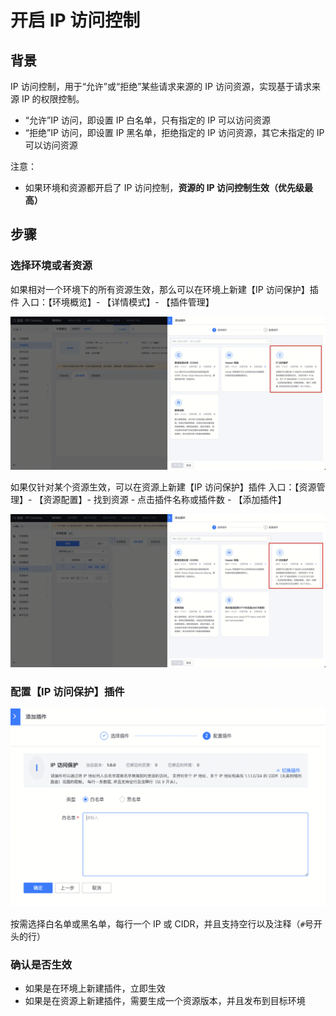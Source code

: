 # 开启 IP 访问控制

## 背景

IP 访问控制，用于“允许”或“拒绝”某些请求来源的 IP 访问资源，实现基于请求来源 IP 的权限控制。
- “允许”IP 访问，即设置 IP 白名单，只有指定的 IP 可以访问资源
- “拒绝”IP 访问，即设置 IP 黑名单，拒绝指定的 IP 访问资源，其它未指定的 IP 可以访问资源

注意：
- 如果环境和资源都开启了 IP 访问控制，**资源的 IP 访问控制生效（优先级最高）**

## 步骤

### 选择环境或者资源

如果相对一个环境下的所有资源生效，那么可以在环境上新建【IP 访问保护】插件
入口：【环境概览】- 【详情模式】- 【插件管理】

![image.png](./media/ip-restriction-01.png)

如果仅针对某个资源生效，可以在资源上新建【IP 访问保护】插件
入口：【资源管理】- 【资源配置】- 找到资源 - 点击插件名称或插件数 -  【添加插件】

![image.png](./media/ip-restriction-02.png)

### 配置【IP 访问保护】插件

![image.png](./media/ip-restriction-03.png)

按需选择白名单或黑名单，每行一个 IP 或 CIDR，并且支持空行以及注释（`#`号开头的行）


### 确认是否生效

- 如果是在环境上新建插件，立即生效
- 如果是在资源上新建插件，需要生成一个资源版本，并且发布到目标环境